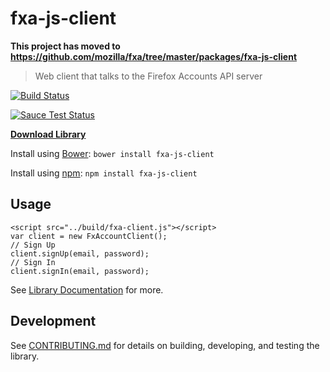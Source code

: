 fxa-js-client
=======

**This project has moved to https://github.com/mozilla/fxa/tree/master/packages/fxa-js-client**


> Web client that talks to the Firefox Accounts API server

[![Build Status](https://travis-ci.org/mozilla/fxa-js-client.svg?branch=master)](https://travis-ci.org/mozilla/fxa-js-client)

[![Sauce Test Status](https://saucelabs.com/browser-matrix/fxa-client.svg)](https://saucelabs.com/u/fxa-client)


[__Download Library__](https://github.com/mozilla/fxa-js-client/releases)

Install using [Bower](http://bower.io/): `bower install fxa-js-client`

Install using [npm](http://npmjs.org/): `npm install fxa-js-client`

## Usage

```
<script src="../build/fxa-client.js"></script>
var client = new FxAccountClient();
// Sign Up
client.signUp(email, password);
// Sign In
client.signIn(email, password);
```

See [Library Documentation](http://mozilla.github.io/fxa-js-client/classes/FxAccountClient.html) for more.


## Development

See [CONTRIBUTING.md](CONTRIBUTING.md) for details on building, developing, and testing the library.
